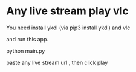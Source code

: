 # Any live stream play vlc

You need install ykdl (via pip3 install ykdl) and vlc


and run this app.

python main.py

paste any live stream url , then click play
